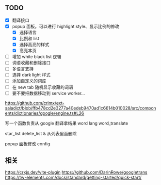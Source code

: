 ## TODO

- [x] 翻译接口
- [x] popup 面板，可以进行 highlight style、显示比例的修改
    - [x] 选择语言
    - [x] 比例和 list
    - [x] 选择高亮的样式
    - [x] 高亮本页
- [ ] 增加 white black list 逻辑
- [ ] 词语收藏和删除接口
- [ ] 多语言支持
- [ ] 选择 dark light 样式
- [ ] 添加自定义的词库
- [ ] 在 new tab 随机显示收藏的词语
- [ ] 要不要把数据移动到 service worker...

https://github.com/crimx/ext-saladict/blob/ffb478cd2e3277a40edeb9470ad1c6614b010028/src/components/dictionaries/google/engine.ts#L26

写一个函数负责从 google 翻译拿结果
word lang
word_translate

star_list
delete_list & 从列表里面删除

popup 面板修改 config

## 相关
https://crxjs.dev/vite-plugin
https://github.com/DarinRowe/googletrans
https://tw-elements.com/docs/standard/getting-started/quick-start/